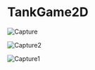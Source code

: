 # TankGame2D 

![Capture](https://user-images.githubusercontent.com/59308946/192884695-3d51ab4e-dcde-4be6-ac99-2e1f3e7474e6.PNG)


![Capture2](https://user-images.githubusercontent.com/59308946/192884738-21479fbc-fe23-4e20-8b35-ac01588f2a4d.PNG)


![Capture1](https://user-images.githubusercontent.com/59308946/192884752-de5a118b-94ac-4d56-a9bb-26bf21b684f8.PNG)



